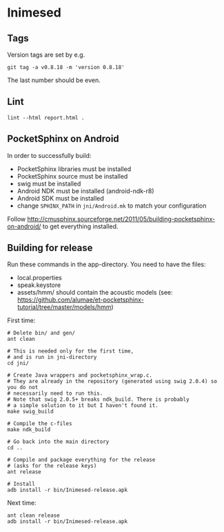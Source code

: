 Inimesed
========

Tags
----

Version tags are set by e.g.

	git tag -a v0.8.18 -m 'version 0.8.18'

The last number should be even.


Lint
----

	lint --html report.html .


PocketSphinx on Android
-----------------------

In order to successfully build:

  - PocketSphinx libraries must be installed
  - PocketSphinx source must be installed
  - swig must be installed
  - Android NDK must be installed (android-ndk-r8)
  - Android SDK must be installed
  - change `SPHINX_PATH` in `jni/Android.mk` to match your configuration

Follow <http://cmusphinx.sourceforge.net/2011/05/building-pocketsphinx-on-android/>
to get everything installed.

Building for release
--------------------

Run these commands in the app-directory. You need to have the files:

  - local.properties
  - speak.keystore
  - assets/hmm/ should contain the acoustic models (see: <https://github.com/alumae/et-pocketsphinx-tutorial/tree/master/models/hmm>)

First time:

	# Delete bin/ and gen/
	ant clean

	# This is needed only for the first time,
	# and is run in jni-directory
	cd jni/

	# Create Java wrappers and pocketsphinx_wrap.c.
	# They are already in the repository (generated using swig 2.0.4) so you do not
	# necessarily need to run this.
	# Note that swig 2.0.5+ breaks ndk_build. There is probably
	# a simple solution to it but I haven't found it.
	make swig_build

	# Compile the c-files
	make ndk_build

	# Go back into the main directory
	cd ..

	# Compile and package everything for the release
	# (asks for the release keys)
	ant release

	# Install
	adb install -r bin/Inimesed-release.apk


Next time:

	ant clean release
	adb install -r bin/Inimesed-release.apk
